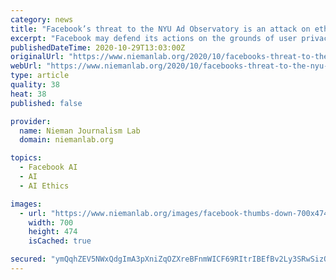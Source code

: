 ```yaml
---
category: news
title: "Facebook’s threat to the NYU Ad Observatory is an attack on ethical research"
excerpt: "Facebook may defend its actions on the grounds of user privacy, but its real concern is losing control of how the company is scrutinized."
publishedDateTime: 2020-10-29T13:03:00Z
originalUrl: "https://www.niemanlab.org/2020/10/facebooks-threat-to-the-nyu-ad-observatory-is-an-attack-on-ethical-research/"
webUrl: "https://www.niemanlab.org/2020/10/facebooks-threat-to-the-nyu-ad-observatory-is-an-attack-on-ethical-research/"
type: article
quality: 38
heat: 38
published: false

provider:
  name: Nieman Journalism Lab
  domain: niemanlab.org

topics:
  - Facebook AI
  - AI
  - AI Ethics

images:
  - url: "https://www.niemanlab.org/images/facebook-thumbs-down-700x474.jpg"
    width: 700
    height: 474
    isCached: true

secured: "ymQqhZEV5NWxQdgImA3pXniZqOZXreBFnmWICF69RItrIBEfBv2Ly3SRwSizQnfG8+6g+vl1TaFnU9ALwP/ctlUQi3s33fEXCHiA0JTSCYuBdioM0bEI5QRs4KAfa+D0AFgqbfsoBldromFZQBLY4rvsDLEM170iMbkNZEbPe2FYhafqr5V/MOXy93dKntgOvwKr7EIdO5SvPtwBSmr6zz5NAJhx7/DNWSJxQ0ztKH7CYKNXdFbRHyWe/uJ2CCMzELRYPVx58YbFuuS6OGaQmXojxU6304yc4c3HRPh8CypfQMlAnPbk2vGspzwrwKDlFVklPzv7g//WRU8x+spBkHA+Rw+0tgNk7TArWCmWoAk=;+uB5u+V1bJE3C3Frg+ESCQ=="
---
```


